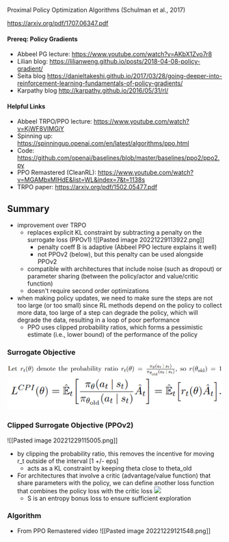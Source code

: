Proximal Policy Optimization Algorithms (Schulman et al., 2017)

https://arxiv.org/pdf/1707.06347.pdf

#### Prereq: Policy Gradients
- Abbeel PG lecture: https://www.youtube.com/watch?v=AKbX1Zvo7r8
- Lilian blog: https://lilianweng.github.io/posts/2018-04-08-policy-gradient/
- Seita blog https://danieltakeshi.github.io/2017/03/28/going-deeper-into-reinforcement-learning-fundamentals-of-policy-gradients/
 - Karpathy blog http://karpathy.github.io/2016/05/31/rl/
#### Helpful Links
- Abbeel TRPO/PPO lecture: https://www.youtube.com/watch?v=KjWF8VIMGiY
- Spinning up: https://spinningup.openai.com/en/latest/algorithms/ppo.html
- Code: https://github.com/openai/baselines/blob/master/baselines/ppo2/ppo2.py
- PPO Remastered (CleanRL): https://www.youtube.com/watch?v=MGAMbxMlHdE&list=WL&index=7&t=1138s
- TRPO paper: https://arxiv.org/pdf/1502.05477.pdf

## Summary
- improvement over TRPO
	- replaces explicit KL constraint by subtracting a penalty on the surrogate loss (PPOv1)
	 ![[Pasted image 20221229113922.png]]
		 - penalty coeff B is adaptive (Abbeel PPO lecture explains it well)
		 - not PPOv2 (below), but this penalty can be used alongside PPOv2
	- compatible with architectures that include noise (such as dropout) or parameter sharing (between the policy/actor and value/critic function)
	- doesn't require second order optimizations
- when making policy updates, we need to make sure the steps are not too large (or too small) since RL methods depend on the policy to collect more data, too large of a step can degrade the policy, which will degrade the data, resulting in a loop of poor performance
	- PPO uses clipped probability ratios, which forms a pessimistic estimate (i.e., lower bound) of the performance of the policy

### Surrogate Objective
![](../../images/Pasted%20image%2020221229115050.png)
![](../../images/Pasted%20image%2020221229114948.png)
### Clipped Surrogate Objective (PPOv2)
![[Pasted image 20221229115005.png]]
- by clipping the probability ratio, this removes the incentive for moving r_t outside of the interval [1 +/- eps]
	- acts as a KL constraint by keeping theta close to theta_old
 - For architectures that involve a critic (advantage/value function) that share parameters with the policy, we can define another loss function that combines the policy loss with the critic loss
 ![](Pasted%20image%2020221229121448.png)
	- S is an entropy bonus loss to ensure sufficient exploration
### Algorithm 
- From PPO Remastered video
![[Pasted image 20221229121548.png]]
